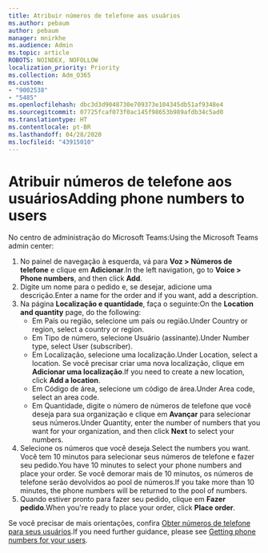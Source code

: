 ```yaml
---
title: Atribuir números de telefone aos usuários
ms.author: pebaum
author: pebaum
manager: mnirkhe
ms.audience: Admin
ms.topic: article
ROBOTS: NOINDEX, NOFOLLOW
localization_priority: Priority
ms.collection: Adm_O365
ms.custom:
- "9002538"
- "5485"
ms.openlocfilehash: dbc3d3d9048730e709373e104345db51af9348e4
ms.sourcegitcommit: 07725fcaf073f0ac145f98653b989afdb34c5ad0
ms.translationtype: HT
ms.contentlocale: pt-BR
ms.lasthandoff: 04/28/2020
ms.locfileid: "43915010"
---
```

# <a name="adding-phone-numbers-to-users"></a><span data-ttu-id="ef4e3-102">Atribuir números de telefone aos usuários</span><span class="sxs-lookup"><span data-stu-id="ef4e3-102">Adding phone numbers to users</span></span>

<span data-ttu-id="ef4e3-103">No centro de administração do Microsoft Teams:</span><span class="sxs-lookup"><span data-stu-id="ef4e3-103">Using the Microsoft Teams admin center:</span></span>

1. <span data-ttu-id="ef4e3-104">No painel de navegação à esquerda, vá para **Voz > Números de telefone** e clique em **Adicionar**.</span><span class="sxs-lookup"><span data-stu-id="ef4e3-104">In the left navigation, go to **Voice > Phone numbers**, and then click **Add**.</span></span>
2. <span data-ttu-id="ef4e3-105">Digite um nome para o pedido e, se desejar, adicione uma descrição.</span><span class="sxs-lookup"><span data-stu-id="ef4e3-105">Enter a name for the order and if you want, add a description.</span></span>
3. <span data-ttu-id="ef4e3-106">Na página **Localização e quantidade**, faça o seguinte:</span><span class="sxs-lookup"><span data-stu-id="ef4e3-106">On the **Location and quantity** page, do the following:</span></span>
    - <span data-ttu-id="ef4e3-107">Em País ou região, selecione um país ou região.</span><span class="sxs-lookup"><span data-stu-id="ef4e3-107">Under Country or region, select a country or region.</span></span>
    - <span data-ttu-id="ef4e3-108">Em Tipo de número, selecione Usuário (assinante).</span><span class="sxs-lookup"><span data-stu-id="ef4e3-108">Under Number type, select User (subscriber).</span></span>
    - <span data-ttu-id="ef4e3-109">Em Localização, selecione uma localização.</span><span class="sxs-lookup"><span data-stu-id="ef4e3-109">Under Location, select a location.</span></span> <span data-ttu-id="ef4e3-110">Se você precisar criar uma nova localização, clique em **Adicionar uma localização**.</span><span class="sxs-lookup"><span data-stu-id="ef4e3-110">If you need to create a new location, click **Add a location**.</span></span>
    - <span data-ttu-id="ef4e3-111">Em Código de área, selecione um código de área.</span><span class="sxs-lookup"><span data-stu-id="ef4e3-111">Under Area code, select an area code.</span></span>
    - <span data-ttu-id="ef4e3-112">Em Quantidade, digite o número de números de telefone que você deseja para sua organização e clique em **Avançar** para selecionar seus números.</span><span class="sxs-lookup"><span data-stu-id="ef4e3-112">Under Quantity, enter the number of numbers that you want for your organization, and then click **Next** to select your numbers.</span></span>
4. <span data-ttu-id="ef4e3-113">Selecione os números que você deseja.</span><span class="sxs-lookup"><span data-stu-id="ef4e3-113">Select the numbers you want.</span></span> <span data-ttu-id="ef4e3-114">Você tem 10 minutos para selecionar seus números de telefone e fazer seu pedido.</span><span class="sxs-lookup"><span data-stu-id="ef4e3-114">You have 10 minutes to select your phone numbers and place your order.</span></span> <span data-ttu-id="ef4e3-115">Se você demorar mais de 10 minutos, os números de telefone serão devolvidos ao pool de números.</span><span class="sxs-lookup"><span data-stu-id="ef4e3-115">If you take more than 10 minutes, the phone numbers will be returned to the pool of numbers.</span></span>
5. <span data-ttu-id="ef4e3-116">Quando estiver pronto para fazer seu pedido, clique em **Fazer pedido**.</span><span class="sxs-lookup"><span data-stu-id="ef4e3-116">When you're ready to place your order, click **Place order**.</span></span>

<span data-ttu-id="ef4e3-117">Se você precisar de mais orientações, confira [Obter números de telefone para seus usuários](https://docs.microsoft.com/microsoftteams/getting-phone-numbers-for-your-users).</span><span class="sxs-lookup"><span data-stu-id="ef4e3-117">If you need further guidance, please see [Getting phone numbers for your users](https://docs.microsoft.com/microsoftteams/getting-phone-numbers-for-your-users).</span></span>
